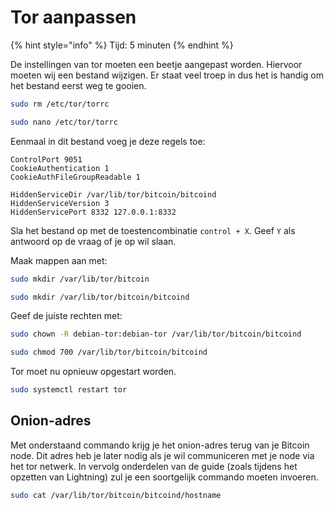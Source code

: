 # Tor aanpassen

{% hint style="info" %}
Tijd: 5 minuten
{% endhint %}

De instellingen van tor moeten een beetje aangepast worden. Hiervoor moeten wij een bestand wijzigen. Er staat veel troep in dus het is handig om het bestand eerst weg te gooien.

```bash
sudo rm /etc/tor/torrc
```

```bash
sudo nano /etc/tor/torrc
```

Eenmaal in dit bestand voeg je deze regels toe:

```text
ControlPort 9051
CookieAuthentication 1
CookieAuthFileGroupReadable 1

HiddenServiceDir /var/lib/tor/bitcoin/bitcoind
HiddenServiceVersion 3
HiddenServicePort 8332 127.0.0.1:8332
```

Sla het bestand op met de toestencombinatie `control + X`. Geef `Y` als antwoord op de vraag of je op wil slaan.

Maak mappen aan met:

```bash
sudo mkdir /var/lib/tor/bitcoin
```

```bash
sudo mkdir /var/lib/tor/bitcoin/bitcoind
```

Geef de juiste rechten met:

```bash
sudo chown -R debian-tor:debian-tor /var/lib/tor/bitcoin/bitcoind
```

```bash
sudo chmod 700 /var/lib/tor/bitcoin/bitcoind
```

Tor moet nu opnieuw opgestart worden.

```bash
sudo systemctl restart tor
```

## Onion-adres

Met onderstaand commando krijg je het onion-adres terug van je Bitcoin node. Dit adres heb je later nodig als je wil communiceren met je node via het tor netwerk. In vervolg onderdelen van de guide \(zoals tijdens het opzetten van Lightning\) zul je een soortgelijk commando moeten invoeren.

```bash
sudo cat /var/lib/tor/bitcoin/bitcoind/hostname
```

